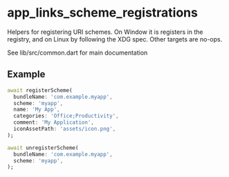 # app_links_scheme_registrations

Helpers for registering URI schemes.
On Window it is registers in the registry, and on Linux by following the XDG spec.
Other targets are no-ops.

See lib/src/common.dart for main documentation

## Example

```dart
await registerScheme(
  bundleName: 'com.example.myapp',
  scheme: 'myapp',
  name: 'My App',
  categories: 'Office;Productivity',
  comment: 'My Application',
  iconAssetPath: 'assets/icon.png',
);

await unregisterScheme(
  bundleName: 'com.example.myapp',
  scheme: 'myapp',
);
```
